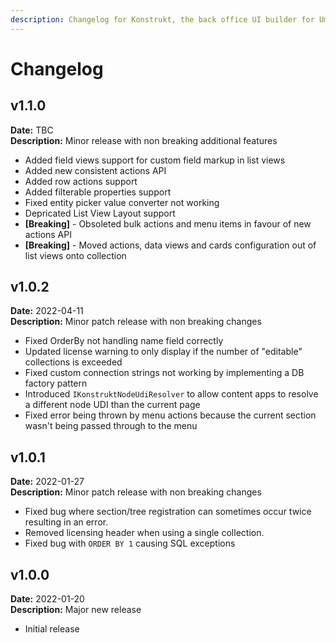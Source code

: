 ```yaml
---
description: Changelog for Konstrukt, the back office UI builder for Umbraco.
---
```


# Changelog

## v1.1.0
**Date:** TBC  
**Description:** Minor release with non breaking additional features

- Added field views support for custom field markup in list views
- Added new consistent actions API
- Added row actions support
- Added filterable properties support
- Fixed entity picker value converter not working
- Depricated List View Layout support
- **[Breaking]** - Obsoleted bulk actions and menu items in favour of new actions API 
- **[Breaking]** - Moved actions, data views and cards configuration out of list views onto collection

## v1.0.2
**Date:** 2022-04-11  
**Description:** Minor patch release with non breaking changes

- Fixed OrderBy not handling name field correctly
- Updated license warning to only display if the number of "editable" collections is exceeded
- Fixed custom connection strings not working by implementing a DB factory pattern
- Introduced `IKonstruktNodeUdiResolver` to allow content apps to resolve a different node UDI than the current page
- Fixed error being thrown by menu actions because the current section wasn't being passed through to the menu

## v1.0.1
**Date:** 2022-01-27  
**Description:** Minor patch release with non breaking changes

- Fixed bug where section/tree registration can sometimes occur twice resulting in an error.
- Removed licensing header when using a single collection.
- Fixed bug with `ORDER BY 1` causing SQL exceptions

## v1.0.0
**Date:** 2022-01-20  
**Description:** Major new release  

- Initial release
